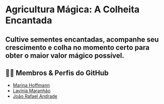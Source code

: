 # Agricultura Mágica: A Colheita Encantada
## Cultive sementes encantadas, acompanhe seu crescimento e colha no momento certo para obter o maior valor mágico possível.
## 👩‍💻 Membros & Perfis do GitHub

<ul>
  <li>
    <a href="https://github.com/marinaghoffmann">Marina Hoffmann </a> 
  </li>
  <li>
    <a href="https://github.com/lavasilva">Lavínia Maranhão </a> 
  </li>
  <li>
    <a href="https://github.com/JoaoRafael04">João Rafael Andrade </a> 
  </li>
